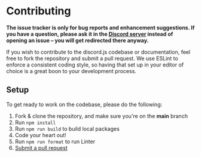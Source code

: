 # Contributing

**The issue tracker is only for bug reports and enhancement suggestions. If you have a question, please ask it in the [Discord server](https://discord.gg/fDkE7E2gSc) instead of opening an issue – you will get redirected there anyway.**

If you wish to contribute to the discord.js codebase or documentation, feel free to fork the repository and submit a
pull request. We use ESLint to enforce a consistent coding style, so having that set up in your editor of choice
is a great boon to your development process.

## Setup

To get ready to work on the codebase, please do the following:

1. Fork & clone the repository, and make sure you're on the **main** branch
2. Run `npm install`
3. Run `npm run build` to build local packages
4. Code your heart out!
5. Run `npm run format` to run Linter
6. [Submit a pull request](https://github.com/twiistrzdev/djs-bot-template/compare)
